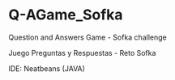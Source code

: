 # Q-AGame_Sofka

Question and Answers Game - Sofka challenge

Juego Preguntas y Respuestas - Reto Sofka

IDE: Neatbeans (JAVA)
